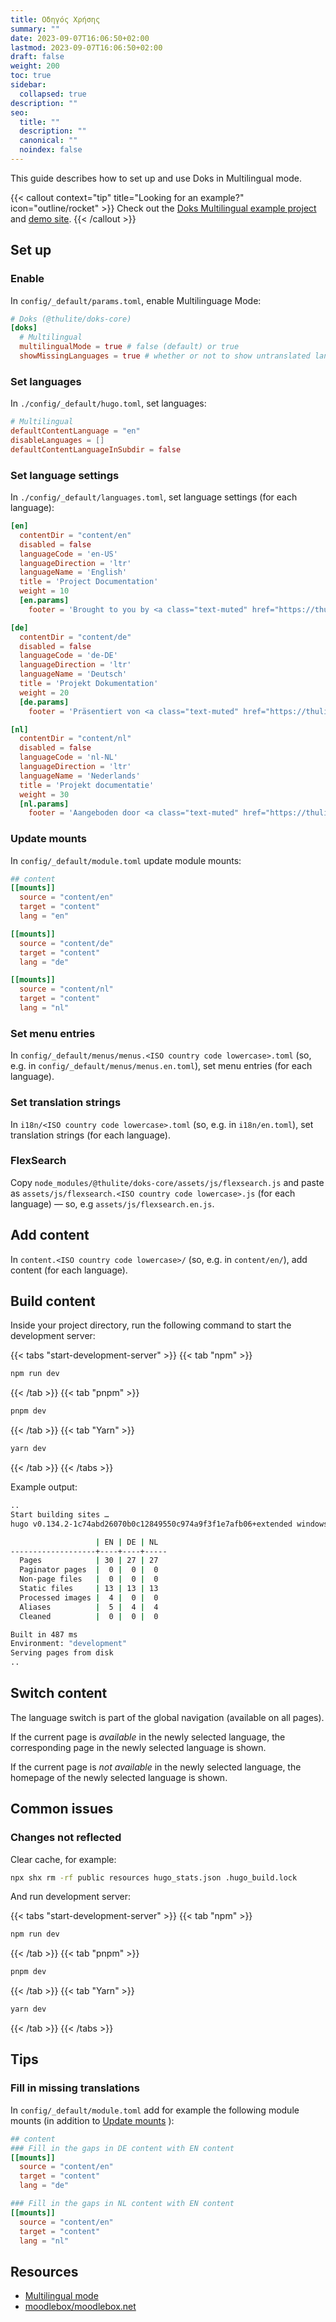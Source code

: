 ```yaml
---
title: Οδηγός Χρήσης
summary: ""
date: 2023-09-07T16:06:50+02:00
lastmod: 2023-09-07T16:06:50+02:00
draft: false
weight: 200
toc: true
sidebar:
  collapsed: true
description: ""
seo:
  title: ""
  description: ""
  canonical: ""
  noindex: false
---
```

This guide describes how to set up and use Doks in Multilingual mode.

{{< callout context="tip" title="Looking for an example?" icon="outline/rocket" >}}
Check out the [Doks Multilingual example project](https://github.com/thuliteio/doks-multilingual) and [demo site](https://profound-caramel-63661a.netlify.app/).
{{< /callout >}}

## Set up

### Enable

In `config/_default/params.toml`, enable Multilinguage Mode:

```toml
# Doks (@thulite/doks-core)
[doks]
  # Multilingual
  multilingualMode = true # false (default) or true
  showMissingLanguages = true # whether or not to show untranslated languages in the language menu; true (default) or false
```

### Set languages

In `./config/_default/hugo.toml`, set languages:

```toml
# Multilingual
defaultContentLanguage = "en"
disableLanguages = []
defaultContentLanguageInSubdir = false
```

### Set language settings

In `./config/_default/languages.toml`, set language settings (for each language):

```toml
[en]
  contentDir = "content/en"
  disabled = false
  languageCode = 'en-US'
  languageDirection = 'ltr'
  languageName = 'English'
  title = 'Project Documentation'
  weight = 10
  [en.params]
    footer = 'Brought to you by <a class="text-muted" href="https://thulite.io/">Thulite</a>'

[de]
  contentDir = "content/de"
  disabled = false
  languageCode = 'de-DE'
  languageDirection = 'ltr'
  languageName = 'Deutsch'
  title = 'Projekt Dokumentation'
  weight = 20
  [de.params]
    footer = 'Präsentiert von <a class="text-muted" href="https://thulite.io/">Thulite</a>'

[nl]
  contentDir = "content/nl"
  disabled = false
  languageCode = 'nl-NL'
  languageDirection = 'ltr'
  languageName = 'Nederlands'
  title = 'Projekt documentatie'
  weight = 30
  [nl.params]
    footer = 'Aangeboden door <a class="text-muted" href="https://thulite.io/">Thulite</a>'
```

### Update mounts

In `config/_default/module.toml` update module mounts:

```toml
## content
[[mounts]]
  source = "content/en"
  target = "content"
  lang = "en"

[[mounts]]
  source = "content/de"
  target = "content"
  lang = "de"

[[mounts]]
  source = "content/nl"
  target = "content"
  lang = "nl"
```

### Set menu entries

In `config/_default/menus/menus.<ISO country code lowercase>.toml` (so, e.g. in `config/_default/menus/menus.en.toml`), set menu entries (for each language).

### Set translation strings

In `i18n/<ISO country code lowercase>.toml` (so, e.g. in `i18n/en.toml`), set translation strings (for each language).

### FlexSearch

Copy `node_modules/@thulite/doks-core/assets/js/flexsearch.js` and paste as `assets/js/flexsearch.<ISO country code lowercase>.js` (for each language) — so, e.g `assets/js/flexsearch.en.js`.

## Add content

In `content.<ISO country code lowercase>/` (so, e.g. in `content/en/`), add content (for each language).

## Build content

Inside your project directory, run the following command to start the development server:

{{< tabs "start-development-server" >}}
{{< tab "npm" >}}

```bash
npm run dev
```

{{< /tab >}}
{{< tab "pnpm" >}}

```bash
pnpm dev
```

{{< /tab >}}
{{< tab "Yarn" >}}

```bash
yarn dev
```

{{< /tab >}}
{{< /tabs >}}

Example output:

```bash
..
Start building sites …
hugo v0.134.2-1c74abd26070b0c12849550c974a9f3f1e7afb06+extended windows/amd64 BuildDate=2024-09-10T10:46:33Z VendorInfo=gohugoio

                   | EN | DE | NL
-------------------+----+----+-----
  Pages            | 30 | 27 | 27
  Paginator pages  |  0 |  0 |  0
  Non-page files   |  0 |  0 |  0
  Static files     | 13 | 13 | 13
  Processed images |  4 |  0 |  0
  Aliases          |  5 |  4 |  4
  Cleaned          |  0 |  0 |  0

Built in 487 ms
Environment: "development"
Serving pages from disk
..
```

## Switch content

The language switch is part of the global navigation (available on all pages).

If the current page is *available* in the newly selected language, the corresponding page in the newly selected language is shown.

If the current page is *not available* in the newly selected language, the homepage of the newly selected language is shown.

## Common issues

### Changes not reflected

Clear cache, for example:

```bash
npx shx rm -rf public resources hugo_stats.json .hugo_build.lock
```

And run development server:

{{< tabs "start-development-server" >}}
{{< tab "npm" >}}

```bash
npm run dev
```

{{< /tab >}}
{{< tab "pnpm" >}}

```bash
pnpm dev
```

{{< /tab >}}
{{< tab "Yarn" >}}

```bash
yarn dev
```

{{< /tab >}}
{{< /tabs >}}

## Tips

### Fill in missing translations

In `config/_default/module.toml` add for example the following module mounts (in addition to [Update mounts](#update-mounts) ):

```toml
## content
### Fill in the gaps in DE content with EN content
[[mounts]]
  source = "content/en"
  target = "content"
  lang = "de"

### Fill in the gaps in NL content with EN content
[[mounts]]
  source = "content/en"
  target = "content"
  lang = "nl"
```

## Resources

* [Multilingual mode](https://gohugo.io/content-management/multilingual/)
* [moodlebox/moodlebox.net](https://github.com/moodlebox/moodlebox.net)
